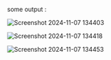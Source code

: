 some output :


![Screenshot 2024-11-07 134403](https://github.com/user-attachments/assets/828f3703-1043-45bc-81d6-9a90cae58d6e)


![Screenshot 2024-11-07 134418](https://github.com/user-attachments/assets/49b63edc-c2a8-4ae2-a0b7-0b2109920d84)


![Screenshot 2024-11-07 134453](https://github.com/user-attachments/assets/03867471-89b2-40ba-948a-aa9738810e0e)
